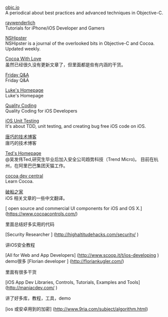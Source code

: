 [objc.io](http://www.objc.io)  
A periodical about best practices and advanced techniques in Objective-C.  

[raywenderlich](http://www.raywenderlich.com/)  
Tutorials for iPhone/iOS Developer and Gamers  

[NSHipster](http://nshipster.com)  
NSHipster is a journal of the overlooked bits in Objective-C and Cocoa. Updated weekly.  

[Cocoa With Love](http://www.cocoawithlove.com)  
虽然已经很久没有更新文章了，但里面都是些有内涵的干货。 

[Friday Q&A](http://www.mikeash.com/pyblog/)  
Friday Q&A  

[Luke's Homepage](http://geeklu.com/)  
Luke's Homepage

[Quality Coding](http://qualitycoding.org/)  
Quality Coding for iOS Developers  

[iOS Unit Testing](http://iosunittesting.com/)  
It's about TDD, unit testing, and creating bug free iOS code on iOS.

[唐巧的技术博客](http://blog.devtang.com/blog/archives/)  
唐巧的技术博客

[Ted's Homepage](http://wufawei.com)  
@吴发伟Ted,研究生毕业后加入安全公司趋势科技（Trend Micro)。 目前在杭州，在阿里巴巴集团天猫工作。

[cocoa dev central](http://cocoadevcentral.com/)  
Learn Cocoa.

[破船之家](http://beyondvincent.com)  
iOS 相关文章的一些中文翻译。  

[ open source and commercial UI components for iOS and OS X.] (https://www.cocoacontrols.com/)

里面总结好多实用的代码

[Security Researcher ] (http://highaltitudehacks.com/security/ )

讲iOS安全教程


[All for Web and App Developers] (http://www.scoop.it/t/ios-developing )
demo很多
[Florian developer ] (http://floriankugler.com/) 

里面有很多干货

[iOS App Dev Libraries, Controls, Tutorials, Examples and Tools] (http://maniacdev.com/ )

讲了好多库，教程，工具，demo


[ios 或安卓用到的加密] (http://www.9ria.com/subject/algorithm.html)


 
